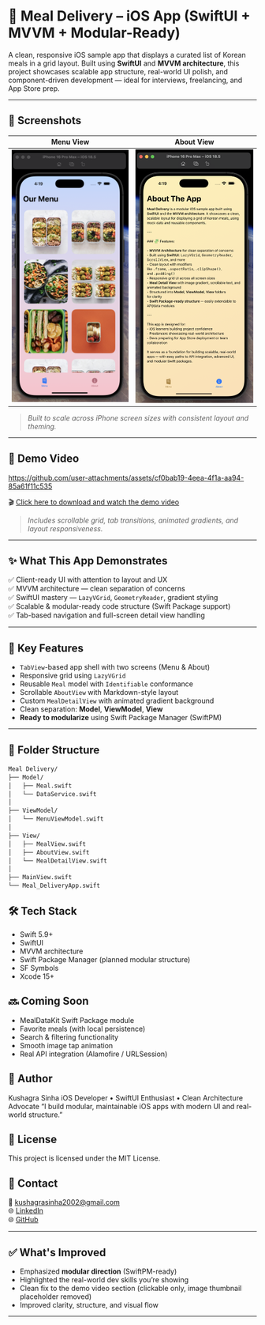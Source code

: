 # 🍱 Meal Delivery – iOS App (SwiftUI + MVVM + Modular-Ready)

A clean, responsive iOS sample app that displays a curated list of Korean meals in a grid layout. Built using **SwiftUI** and **MVVM architecture**, this project showcases scalable app structure, real-world UI polish, and component-driven development — ideal for interviews, freelancing, and App Store prep.

---

## 👀 Screenshots

| Menu View | About View |
|-----------|------------|
| ![Menu](screenshots/menu.png) | ![About](screenshots/about.png) |

> _Built to scale across iPhone screen sizes with consistent layout and theming._

---

## 🎥 Demo Video

https://github.com/user-attachments/assets/cf0bab19-4eea-4f1a-aa94-85a61f11c535

🎬 [Click here to download and watch the demo video](https://github.com/user-attachments/assets/cf0bab19-4eea-4f1a-aa94-85a61f11c535)

> _Includes scrollable grid, tab transitions, animated gradients, and layout responsiveness._

---

## ✨ What This App Demonstrates

✅ Client-ready UI with attention to layout and UX  
✅ MVVM architecture — clean separation of concerns  
✅ SwiftUI mastery — `LazyVGrid`, `GeometryReader`, gradient styling  
✅ Scalable & modular-ready code structure (Swift Package support)  
✅ Tab-based navigation and full-screen detail view handling  

---

## 🧩 Key Features

- `TabView`-based app shell with two screens (Menu & About)
- Responsive grid using `LazyVGrid`
- Reusable `Meal` model with `Identifiable` conformance
- Scrollable `AboutView` with Markdown-style layout
- Custom `MealDetailView` with animated gradient background
- Clean separation: **Model**, **ViewModel**, **View**
- **Ready to modularize** using Swift Package Manager (SwiftPM)

---

## 🧱 Folder Structure

```bash
Meal Delivery/
├── Model/
│   ├── Meal.swift
│   └── DataService.swift
│
├── ViewModel/
│   └── MenuViewModel.swift
│
├── View/
│   ├── MealView.swift
│   ├── AboutView.swift
│   └── MealDetailView.swift
│
├── MainView.swift
└── Meal_DeliveryApp.swift
```

## 🛠 Tech Stack

- Swift 5.9+
- SwiftUI
- MVVM architecture
- Swift Package Manager (planned modular structure)
- SF Symbols
- Xcode 15+

## 🔜 Coming Soon

- MealDataKit Swift Package module
- Favorite meals (with local persistence)
- Search & filtering functionality
- Smooth image tap animation
- Real API integration (Alamofire / URLSession)
    
## 🙌 Author

Kushagra Sinha
iOS Developer • SwiftUI Enthusiast • Clean Architecture Advocate
“I build modular, maintainable iOS apps with modern UI and real-world structure.”

## 📃 License

This project is licensed under the MIT License.

## 🤝 Contact

📧 [kushagrasinha2002@gmail.com](mailto:kushagrasinha2002@gmail.com)  
🌐 [LinkedIn](https://www.linkedin.com/in/sinha-kushagra/)  
🌐 [GitHub](https://github.com/KushagraSinha2002)  

---

## ✅ What's Improved

- Emphasized **modular direction** (SwiftPM-ready)
- Highlighted the real-world dev skills you’re showing
- Clean fix to the demo video section (clickable only, image thumbnail placeholder removed)
- Improved clarity, structure, and visual flow

---


